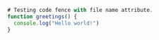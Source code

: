 ```js:title=greet.js
# Testing code fence with file name attribute.
function greetings() {
  console.log("Hello world!")
}
```
